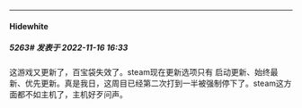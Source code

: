 

*****

####  Hidewhite  
##### 5263#       发表于 2022-11-16 16:33

这游戏又更新了，百宝袋失效了。steam现在更新选项只有 启动更新、始终最新、优先更新。真是我日，这周目已经第二次打到一半被强制停下了。steam这方面都不如主机了，主机好歹问声。 

